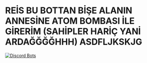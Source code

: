 # REİS BU BOTTAN BİŞE ALANIN ANNESİNE ATOM BOMBASI İLE GİRERİM (SAHİPLER HARİÇ YANİ ARDAĞĞĞĞHHH) ASDFLJKSKJG
[![Discord Bots](https://discordbots.org/api/widget/516600125649453066.svg)](https://discordbots.org/bot/516600125649453066)